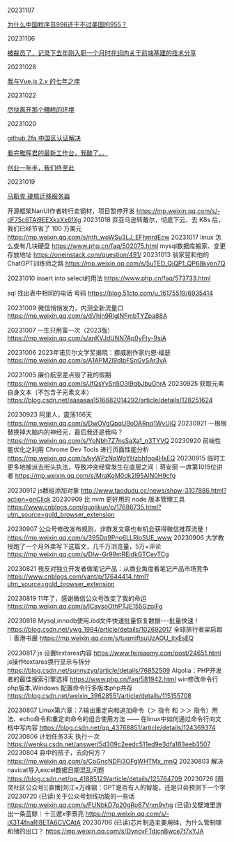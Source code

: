 20231107

[为什么中国程序员996还干不过美国的955？](https://mp.weixin.qq.com/s/EB-gbPyaOWYUFBO0kl-mUg)



20231106

[被裁员了，记录下去年刚入职一个月时在组内关于前端基建的技术分享](https://juejin.cn/post/7256393626682163237?utm_source=gold_browser_extension)


20231028

[我与Vue.js 2.x 的七年之痒](https://www.cnblogs.com/zaking/p/17517236.html?utm_source=gold_browser_extension)


20231022

[尽快离开那个糟糕的环境](https://mp.weixin.qq.com/s?__biz=MjM5ODQ2MDIyMA==&mid=2650727726&idx=1&sn=24531842e32edf4a09d350a0f0b393c4&chksm=bec02b7d89b7a26bb689d6b77e1717c16eaa09db2f5e5c6eccb6333019978648b4488340ff33&scene=132&exptype=timeline_recommend_article_extendread_samebiz#wechat_redirect)

20231020

[github 2fa 中国区认证解决](https://www.jerrycoding.com/article/github-f2a/)

[看完稚晖君的最新工作台，我酸了。。](https://mp.weixin.qq.com/s/bmOYhMxqEGM6EMq-l9EIlw)

[创业一年半，我们终至此](https://mp.weixin.qq.com/s/Vsu246zmKJ5qfdmb9ALnQA)



20231019

[马斯克 硬核迁移服务器](https://mp.weixin.qq.com/s/pWJxFo4tJGpJvo41REmL_w)

开源框架NanUI作者转行卖钢材，项目暂停开发
https://mp.weixin.qq.com/s/-dF75c6TAj9EEXkxXx6fXg
20231018
弃亚马逊转戴尔，彻底下云、去 K8s 后，我们已经节省了 100 万美元
https://mp.weixin.qq.com/s/nth_woWSu3LJ_EFhmrdEcw
20231017
linux 怎么查有几块硬盘
https://www.php.cn/faq/502075.html
mysql数据库搬家、变更存放地址
https://oneinstack.com/question/491/
20231013
翁家翌和他的ChatGPT训练师之路
https://mp.weixin.qq.com/s/5uTED_QjQP1_QP68kyon7Q

20231010
insert into select的用法
https://www.php.cn/faq/573733.html

sql 找出表中相同的电话 号码
https://blog.51cto.com/u_16175519/6935414

20231009
微信悄悄发力，内测全新流量口
https://mp.weixin.qq.com/s/dVhIn9RigINFmbTYZpa88A

20231007
一生只用富一次（2023版）
https://mp.weixin.qq.com/s/anKVJdUNN7Ap0yFty-9siA

20231006
2023年诺贝尔文学奖揭晓：挪威剧作家约恩·福瑟
https://mp.weixin.qq.com/s/A1APM2l9dIbFSnGvSAr3vA

20231005
廉价航空差点毁了我的假期
https://mp.weixin.qq.com/s/JfQsYvSn5O3I9qbJbuGhrA
20230925
获取元素自身文本（不包含子元素文本）
https://blog.csdn.net/aaaaaaa1516682014292/article/details/128251624

20230923
阿里人，震荡166天
https://mp.weixin.qq.com/s/DwOVgQpqU9oDARnq1WvUjQ
20230921
一根根替换掉大脑内的神经元，最后我还是我吗？
https://mp.weixin.qq.com/s/YpNbh7Z7nsSaXa1_n3TYVQ
20230920
前端性能优化之利用 Chrome Dev Tools 进行页面性能分析
https://mp.weixin.qq.com/s/kyWPzNqWgYHzbhfgo4HkEQ
20230915
临时工更多地被派去街头执法，导致冲突经常发生在底层之间｜蒋安丽 一席第1015位讲者
https://mp.weixin.qq.com/s/MraKgM0dk2l95AlN0H9cfg

20230912
js数组添加对象
http://www.taodudu.cc/news/show-3107886.html?action=onClick
20230909
比 nvm 更好用的 node 版本管理工具
https://www.cnblogs.com/guojikun/p/17686735.html?utm_source=gold_browser_extension

20230907
公众号修改发布规则，非群发文章也有机会获得微信推荐流量！
https://mp.weixin.qq.com/s/395Dq9Pno6LLRloSUE_www
20230906
大学教授跑了一个月外卖写下这篇文，几千万浏览量，5万+评论
https://mp.weixin.qq.com/s/Dlw-Gr99mREidkGTCevTCg

20230821
我反对独立开发者做笔记产品：从商业角度看笔记产品市场竞争
https://www.cnblogs.com/vant/p/17644414.html?utm_source=gold_browser_extension

20230819
11年了，感谢微信公众号改变了我的命运
https://mp.weixin.qq.com/s/ICaysoOthPTJE155GzpiFg

20230818
Mysql,innodb使用.ibd文件快速批量恢复数据---批量快速！
https://blog.csdn.net/ywg_1994/article/details/102692017
全球旅行者梁启超｜香港书展
https://mp.weixin.qq.com/s/tuqmiftsuUzAOU_jtxEsEQ

20230817
js 设置textarea内容
https://www.feiniaomy.com/post/24651.html
js操作textarea换行显示与拆分
https://blog.csdn.net/sunnyzyq/article/details/76852509
Algolia：PHP开发者的最佳搜索引擎选择
https://www.php.cn/faq/581942.html
win修改命令行php版本,Windows 配置命令行多版本php共存
https://blog.csdn.net/weixin_39628551/article/details/115155708

20230807
Linux第六章：7.输出重定向和追加命令（＞ 指令 和 ＞＞ 指令）用法、echo命令和重定向命令的组合使用方法 —— 在linux中如何通过命令行向文档中写内容
https://blog.csdn.net/qq_43768851/article/details/124369374
20230806
计划任务3天 执行一次
https://wenku.csdn.net/answer/5d309c2eedc511ed9e3dfa163eeb3507
20230804
县中的孩子，去向何方？
https://mp.weixin.qq.com/s/CoGncNDFj3OFgWHTMx_mnQ
20230803
解决navicat导入excel数据日期混乱问题
https://blog.csdn.net/qq_41885129/article/details/125764709
20230726
[图灵社区公众号][直播]刘江×万维钢：GPT是否有人的智能，还是只会预测下一个字
20230720
(已读)关于公众号划线功能的一些话
https://mp.weixin.qq.com/s/FUNbkD7p20gRo67Vnm9vhg
(已读)戈壁滩里游出一条蓝鲸｜十三邀x李景亮
https://mp.weixin.qq.com/s/-iX3T4fnaRl8ETA6CVCAtA
20230706
(已读)芯片制造主要用硅，为什么管制镓和锗的出口？
https://mp.weixin.qq.com/s/DyncvFTdicnBwce7t7xYJA